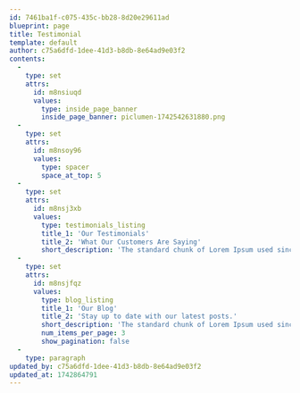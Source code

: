 ```yaml
---
id: 7461ba1f-c075-435c-bb28-8d20e29611ad
blueprint: page
title: Testimonial
template: default
author: c75a6dfd-1dee-41d3-b8db-8e64ad9e03f2
contents:
  -
    type: set
    attrs:
      id: m8nsiuqd
      values:
        type: inside_page_banner
        inside_page_banner: piclumen-1742542631880.png
  -
    type: set
    attrs:
      id: m8nsoy96
      values:
        type: spacer
        space_at_top: 5
  -
    type: set
    attrs:
      id: m8nsj3xb
      values:
        type: testimonials_listing
        title_1: 'Our Testimonials'
        title_2: 'What Our Customers Are Saying'
        short_description: 'The standard chunk of Lorem Ipsum used since the 1500s is reproduced below for those interested. Sections 1.10.32 and 1.10.33 from "de Finibus Bonorum et Malorum" by Cicero are also reproduced in their exact original form, accompanied by English versions from the 1914 translation by H. Rackham.'
  -
    type: set
    attrs:
      id: m8nsjfqz
      values:
        type: blog_listing
        title_1: 'Our Blog'
        title_2: 'Stay up to date with our latest posts.'
        short_description: 'The standard chunk of Lorem Ipsum used since the 1500s is reproduced below for those interested. Sections 1.10.32 and 1.10.33 from "de Finibus Bonorum et Malorum" by Cicero are also reproduced in their exact original form, accompanied by English versions from the 1914 translation by H. Rackham.'
        num_items_per_page: 3
        show_pagination: false
  -
    type: paragraph
updated_by: c75a6dfd-1dee-41d3-b8db-8e64ad9e03f2
updated_at: 1742864791
---
```


